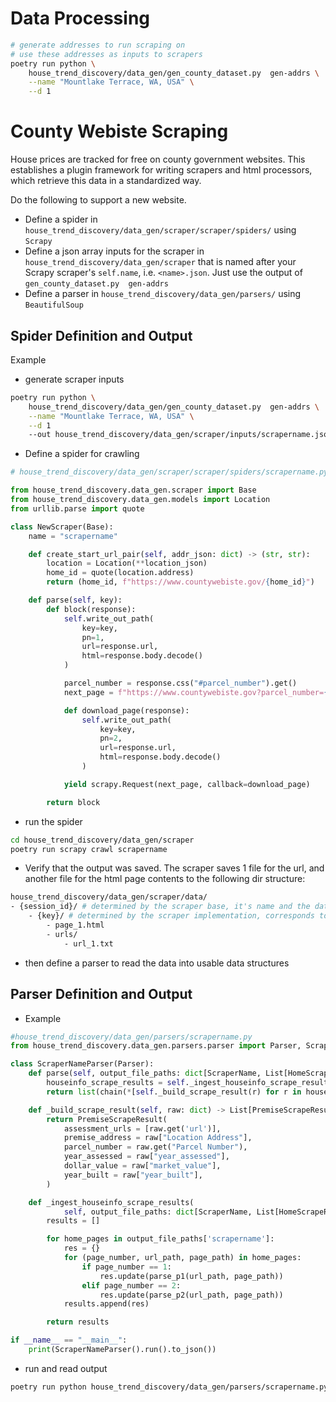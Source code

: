 # Data Processing
```sh
# generate addresses to run scraping on
# use these addresses as inputs to scrapers
poetry run python \
    house_trend_discovery/data_gen/gen_county_dataset.py  gen-addrs \
    --name "Mountlake Terrace, WA, USA" \
    --d 1
```

# County Webiste Scraping

House prices are tracked for free on county government websites. This establishes a plugin framework for writing scrapers
and html processors, which retrieve this data in a standardized way.

Do the following to support a new website.

- Define a spider in `house_trend_discovery/data_gen/scraper/scraper/spiders/` using `Scrapy`
- Define a json array inputs for the scraper in `house_trend_discovery/data_gen/scraper` that is named after your Scrapy scraper's `self.name`, i.e. `<name>.json`. Just use the output of `gen_county_dataset.py  gen-addrs`
- Define a parser in `house_trend_discovery/data_gen/parsers/` using `BeautifulSoup`

## Spider Definition and Output

Example

- generate scraper inputs
```sh
poetry run python \
    house_trend_discovery/data_gen/gen_county_dataset.py  gen-addrs \
    --name "Mountlake Terrace, WA, USA" \
    --d 1
    --out house_trend_discovery/data_gen/scraper/inputs/scrapername.json
```

- Define a spider for crawling
```python
# house_trend_discovery/data_gen/scraper/scraper/spiders/scrapername.py

from house_trend_discovery.data_gen.scraper import Base
from house_trend_discovery.data_gen.models import Location
from urllib.parse import quote

class NewScraper(Base):
    name = "scrapername"

    def create_start_url_pair(self, addr_json: dict) -> (str, str):
        location = Location(**location_json)
        home_id = quote(location.address)
        return (home_id, f"https://www.countywebiste.gov/{home_id}")

    def parse(self, key):
        def block(response):
            self.write_out_path(
                key=key,
                pn=1,
                url=response.url,
                html=response.body.decode()
            )

            parcel_number = response.css("#parcel_number").get()
            next_page = f"https://www.countywebiste.gov?parcel_number={parcel_number}"

            def download_page(response):
                self.write_out_path(
                    key=key,
                    pn=2,
                    url=response.url,
                    html=response.body.decode()
                )

            yield scrapy.Request(next_page, callback=download_page)

        return block
```

- run the spider
```sh
cd house_trend_discovery/data_gen/scraper
poetry run scrapy crawl scrapername
```

- Verify that the output was saved. The scraper saves 1 file for the url, and another file for the html page contents to the following dir structure:
```sh
house_trend_discovery/data_gen/scraper/data/
- {session_id}/ # determined by the scraper base, it's name and the date
    - {key}/ # determined by the scraper implementation, corresponds to an individual house
        - page_1.html
        - urls/
            - url_1.txt
```

- then define a parser to read the data into usable data structures

## Parser Definition and Output

- Example
```python
#house_trend_discovery/data_gen/parsers/scrapername.py
from house_trend_discovery.data_gen.parsers.parser import Parser, ScraperName, HomeScrapeResults

class ScraperNameParser(Parser):
    def parse(self, output_file_paths: dict[ScraperName, List[HomeScrapeResults]]) -> List[PremiseScrapeResult]:
        houseinfo_scrape_results = self._ingest_houseinfo_scrape_results(output_file_paths)
        return list(chain(*[self._build_scrape_result(r) for r in houseinfo_scrape_results]))

    def _build_scrape_result(self, raw: dict) -> List[PremiseScrapeResult]:
        return PremiseScrapeResult(
            assessment_urls = [raw.get('url')],
            premise_address = raw["Location Address"],
            parcel_number = raw.get("Parcel Number"),
            year_assessed = raw["year_assessed"],
            dollar_value = raw["market_value"],
            year_built = raw["year_built"],
        )

    def _ingest_houseinfo_scrape_results(
            self, output_file_paths: dict[ScraperName, List[HomeScrapeResults]]) -> List[dict]:
        results = []

        for home_pages in output_file_paths['scrapername']:
            res = {}
            for (page_number, url_path, page_path) in home_pages:
                if page_number == 1:
                    res.update(parse_p1(url_path, page_path))
                elif page_number == 2:
                    res.update(parse_p2(url_path, page_path))
            results.append(res)

        return results

if __name__ == "__main__":
    print(ScraperNameParser().run().to_json())
```

- run and read output
```sh
poetry run python house_trend_discovery/data_gen/parsers/scrapername.py | jq
```
